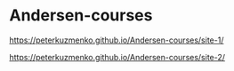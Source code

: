 # Andersen-courses
https://peterkuzmenko.github.io/Andersen-courses/site-1/

https://peterkuzmenko.github.io/Andersen-courses/site-2/
